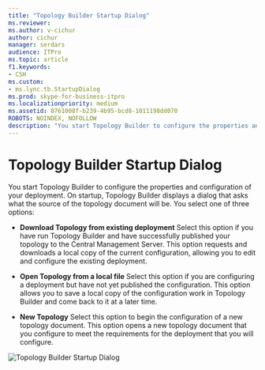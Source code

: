 ```yaml
---
title: "Topology Builder Startup Dialog"
ms.reviewer: 
ms.author: v-cichur
author: cichur
manager: serdars
audience: ITPro
ms.topic: article
f1.keywords:
- CSH
ms.custom:
- ms.lync.tb.StartupDialog
ms.prod: skype-for-business-itpro
ms.localizationpriority: medium
ms.assetid: 8761008f-b239-4b95-bcd8-1011198dd070
ROBOTS: NOINDEX, NOFOLLOW
description: "You start Topology Builder to configure the properties and configuration of your deployment. On startup, Topology Builder displays a dialog that asks what the source of the topology document will be. You select one of three options:"
---
```


# Topology Builder Startup Dialog
 
You start Topology Builder to configure the properties and configuration of your deployment. On startup, Topology Builder displays a dialog that asks what the source of the topology document will be. You select one of three options:
  
- **Download Topology from existing deployment** Select this option if you have run Topology Builder and have successfully published your topology to the Central Management Server. This option requests and downloads a local copy of the current configuration, allowing you to edit and configure the existing deployment.
    
- **Open Topology from a local file** Select this option if you are configuring a deployment but have not yet published the configuration. This option allows you to save a local copy of the configuration work in Topology Builder and come back to it at a later time.
    
- **New Topology** Select this option to begin the configuration of a new topology document. This option opens a new topology document that you configure to meet the requirements for the deployment that you will configure.
    
![Topology Builder Startup Dialog](../../../media/Topology_Builder_Startup_Dialog.jpg)
  
